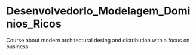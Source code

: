 # DesenvolvedorIo_Modelagem_Dominios_Ricos
Course about modern architectural desing and distribution with a focus on business
